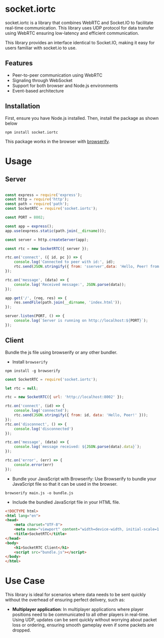 # socket.iortc

socket.iortc is a library that combines WebRTC and Socket.IO to facilitate real-time communication. This library uses UDP protocol for data transfer using WebRTC ensuring low-latency and efficient communication. 

This library provides an interface identical to Socket.IO, making it easy for users familiar with socket.io to use.

<!-- It allows for communication between browsers and Node.js environments using WebRTC for direct connections and Socket.IO for signaling.  -->

## Features

- Peer-to-peer communication using WebRTC
- Signaling through WebSocket
- Support for both browser and Node.js environments
- Event-based architecture

## Installation

First, ensure you have Node.js installed. Then, install the package as shown below

```shell
npm install socket.iortc
```
This package works in the browser with [browserify](https://browserify.org). 
<!-- If you do not use a bundler, you can use the `socket-rtc.min.js` standalone script
directly in a `<script>` tag. This exports a `socket.iortc` constructor on
`window`. -->
# Usage
## Server

```js

const express = require('express');
const http = require('http');
const path = require('path');
const SocketRTC = require('socket.iortc');

const PORT = 8002;

const app = express();
app.use(express.static(path.join(__dirname)));

const server = http.createServer(app);

const rtc = new SocketRTC({ server });

rtc.on('connect', ({ id, pc }) => {
    console.log('Connected to peer with id:', id);
    rtc.send(JSON.stringify({ from: 'sserver',data: 'Hello, Peer! from node' }));
});

rtc.on('message', (data) => {
    console.log('Received message:', JSON.parse(data));
});

app.get('/', (req, res) => {
    res.sendFile(path.join(__dirname, 'index.html'));
});

server.listen(PORT, () => {
    console.log(`Server is running on http://localhost:${PORT}`);
});

```

## Client
Bundle the js file using browserify or any other bundler.

- Install `browserify`
```shell
npm install -g browserify
```
```js
const SocketRTC = require('socket.iortc');

let rtc = null;

rtc = new SocketRTC({ url: 'http://localhost:8002' });

rtc.on('connect', (id) => {
    console.log('connected');
    rtc.send(JSON.stringify({ from: id, data: 'Hello, Peer!' }));
});
rtc.on('disconnect', () => {
    console.log('disconnected')
});

rtc.on('message', (data) => {
    console.log(`message received: ${JSON.parse(data).data}`);
});

rtc.on('error', (err) => {
    console.error(err)
});

```

- Bundle your JavaScript with Browserify: Use Browserify to bundle your JavaScript file so that it can be used in the browser.
```shell
browserify main.js -o bundle.js
```
-  Include the bundled JavaScript file in your HTML file.
```html
<!DOCTYPE html>
<html lang="en">
<head>
    <meta charset="UTF-8">
    <meta name="viewport" content="width=device-width, initial-scale=1.0">
    <title>SocketRTC</title>
</head>
<body>
    <h1>SocketRTC Client</h1>
    <script src="bundle.js"></script>
</body>
</html>

```


# Use Case
This library is ideal for scenarios where data needs to be sent quickly without the overhead of ensuring perfect delivery, such as:

- **Multiplayer application**: In multiplayer applications where player positions need to be communicated to all other players in real-time. Using UDP, updates can be sent quickly without worrying about packet loss or ordering, ensuring smooth gameplay even if some packets are dropped.